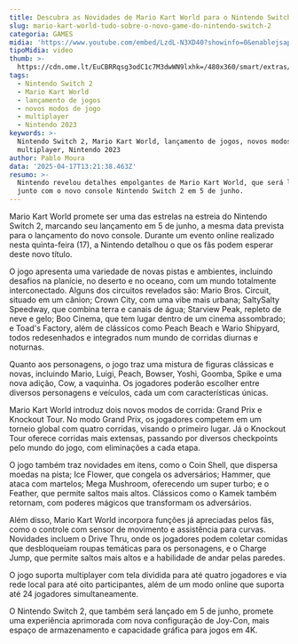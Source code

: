 ```yaml
---
title: Descubra as Novidades de Mario Kart World para o Nintendo Switch 2
slug: mario-kart-world-tudo-sobre-o-novo-game-do-nintendo-switch-2
categoria: GAMES
midia: 'https://www.youtube.com/embed/LzdL-N3XD40?showinfo=0&enablejsapi=1'
tipoMidia: video
thumb: >-
  https://cdn.ome.lt/EuCBRRqsg3odC1c7M3dwWN9lxhk=/480x360/smart/extras/conteudos/Captura_de_tela_2025-04-17_094522.png
tags:
  - Nintendo Switch 2
  - Mario Kart World
  - lançamento de jogos
  - novos modos de jogo
  - multiplayer
  - Nintendo 2023
keywords: >-
  Nintendo Switch 2, Mario Kart World, lançamento de jogos, novos modos de jogo,
  multiplayer, Nintendo 2023
author: Pablo Moura
data: '2025-04-17T13:21:38.463Z'
resumo: >-
  Nintendo revelou detalhes empolgantes de Mario Kart World, que será lançado
  junto com o novo console Nintendo Switch 2 em 5 de junho.
---
```


Mario Kart World promete ser uma das estrelas na estreia do Nintendo Switch 2, marcando seu lançamento em 5 de junho, a mesma data prevista para o lançamento do novo console. Durante um evento online realizado nesta quinta-feira (17), a Nintendo detalhou o que os fãs podem esperar deste novo título.

O jogo apresenta uma variedade de novas pistas e ambientes, incluindo desafios na planície, no deserto e no oceano, com um mundo totalmente interconectado. Alguns dos circuitos revelados são: Mario Bros. Circuit, situado em um cânion; Crown City, com uma vibe mais urbana; SaltySalty Speedway, que combina terra e canais de água; Starview Peak, repleto de neve e gelo; Boo Cinema, que tem lugar dentro de um cinema assombrado; e Toad's Factory, além de clássicos como Peach Beach e Wario Shipyard, todos redesenhados e integrados num mundo de corridas diurnas e noturnas.

Quanto aos personagens, o jogo traz uma mistura de figuras clássicas e novas, incluindo Mario, Luigi, Peach, Bowser, Yoshi, Goomba, Spike e uma nova adição, Cow, a vaquinha. Os jogadores poderão escolher entre diversos personagens e veículos, cada um com características únicas.

Mario Kart World introduz dois novos modos de corrida: Grand Prix e Knockout Tour. No modo Grand Prix, os jogadores competem em um torneio global com quatro corridas, visando o primeiro lugar. Já o Knockout Tour oferece corridas mais extensas, passando por diversos checkpoints pelo mundo do jogo, com eliminações a cada etapa.

O jogo também traz novidades em itens, como o Coin Shell, que dispersa moedas na pista; Ice Flower, que congela os adversários; Hammer, que ataca com martelos; Mega Mushroom, oferecendo um super turbo; e o Feather, que permite saltos mais altos. Clássicos como o Kamek também retornam, com poderes mágicos que transformam os adversários.

Além disso, Mario Kart World incorpora funções já apreciadas pelos fãs, como o controle com sensor de movimento e assistência para curvas. Novidades incluem o Drive Thru, onde os jogadores podem coletar comidas que desbloqueiam roupas temáticas para os personagens, e o Charge Jump, que permite saltos mais altos e a habilidade de andar pelas paredes.

O jogo suporta multiplayer com tela dividida para até quatro jogadores e via rede local para até oito participantes, além de um modo online que suporta até 24 jogadores simultaneamente.

O Nintendo Switch 2, que também será lançado em 5 de junho, promete uma experiência aprimorada com nova configuração de Joy-Con, mais espaço de armazenamento e capacidade gráfica para jogos em 4K.
